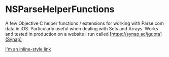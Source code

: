 NSParseHelperFunctions
======================

A few Objective C helper functions / extensions for working with Parse.com data in iOS. Particularly useful when dealing with Sets and Arrays. Works and tested in production on a website I run called [https://synap.ac/jgupta](Synap)


[I'm an inline-style link](https://www.google.com)

